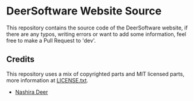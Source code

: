 # DeerSoftware Website Source

This repository contains the source code of the DeerSoftware website, if there are any typos, writing errors or want to add some information, feel free to make a Pull Request to 'dev'.

## Credits

This repository uses a mix of copyrighted parts and MIT licensed parts, more information at [LICENSE.txt](https://github.com/deersoftware-dev/deersoftware-dev.github.io/blob/dev/LICENSE.txt).

- [Nashira Deer](https://github.com/NashiraDeer)
